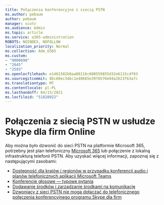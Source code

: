 ```yaml
---
title: Połączenia konferencyjne z siecią PSTN
ms.author: pebaum
author: pebaum
manager: scotv
ms.audience: Admin
ms.topic: article
ms.service: o365-administration
ROBOTS: NOINDEX, NOFOLLOW
localization_priority: Normal
ms.collection: Adm_O365
ms.custom:
- "9000698"
- "2645"
- "2593"
ms.openlocfilehash: e1461582b8aa88116c600559855d32e6115cdf03
ms.sourcegitcommit: 8bc60ec34bc1e40685e3976576e04a2623f63a7c
ms.translationtype: MT
ms.contentlocale: pl-PL
ms.lasthandoff: 04/15/2021
ms.locfileid: "51828922"
---
```

# <a name="pstn-calling-with-skype-for-business-online"></a>Połączenia z siecią PSTN w usłudze Skype dla firm Online

Aby można było dzwonić do sieci PSTN na platformie Microsoft 365, potrzebny jest plan telefoniczny [Microsoft 365](https://docs.microsoft.com/microsoftteams/what-is-phone-system-in-office-365#more-about-calling-plans) lub połączenie z lokalną infrastrukturą telefonii PSTN. Aby uzyskać więcej informacji, zapoznaj się z następującymi zasobami: 

- [Dostępność dla krajów i regionów w przypadku konferencji audio i planów telefonicznych aplikacji Microsoft Teams](https://docs.microsoft.com/microsoftteams/country-and-region-availability-for-audio-conferencing-and-calling-plans/country-and-region-availability-for-audio-conferencing-and-calling-plans) 
- [Konferencje głosowe — typowe pytania](https://docs.microsoft.com/microsoftteams/audio-conferencing-common-questions)
- [Dodawanie środków i zarządzanie środkami na komunikację](https://docs.microsoft.com/microsoftteams/add-funds-and-manage-communications-credits)
- [Dzwoniący z sieci PSTN nie mogą dołączać do telefonicznego połączenia konferencyjnego programu Skype dla firm](https://docs.microsoft.com/SkypeForBusiness/troubleshoot/online-conferencing/pstn-callers-cant-join-dial-in-call)